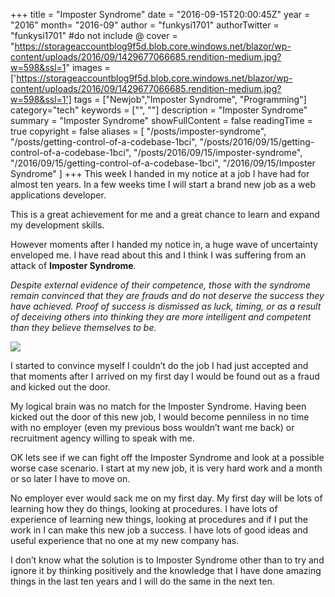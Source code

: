 +++
title = "Imposter Syndrome"
date = "2016-09-15T20:00:45Z"
year = "2016"
month= "2016-09"
author = "funkysi1701"
authorTwitter = "funkysi1701" #do not include @
cover = "https://storageaccountblog9f5d.blob.core.windows.net/blazor/wp-content/uploads/2016/09/1429677066685.rendition-medium.jpg?w=598&ssl=1"
images = ['https://storageaccountblog9f5d.blob.core.windows.net/blazor/wp-content/uploads/2016/09/1429677066685.rendition-medium.jpg?w=598&ssl=1']
tags = ["Newjob","Imposter Syndrome", "Programming"]
category="tech"
keywords = ["", ""]
description =  "Imposter Syndrome"
summary = "Imposter Syndrome"
showFullContent = false
readingTime = true
copyright = false
aliases = [
    "/posts/imposter-syndrome",
    "/posts/getting-control-of-a-codebase-1bci",
    "/posts/2016/09/15/getting-control-of-a-codebase-1bci",
    "/posts/2016/09/15/imposter-syndrome",
    "/2016/09/15/getting-control-of-a-codebase-1bci",
    "/2016/09/15/Imposter Syndrome"
]
+++
This week I handed in my notice at a job I have had for almost ten years. In a few weeks time I will start a brand new job as a web applications developer.

This is a great achievement for me and a great chance to learn and expand my development skills.

However moments after I handed my notice in, a huge wave of uncertainty enveloped me. I have read about this and I think I was suffering from an attack of **Imposter Syndrome**.

*Despite external evidence of their competence, those with the syndrome remain convinced that they are frauds and do not deserve the success they have achieved. Proof of success is dismissed as luck, timing, or as a result of deceiving others into thinking they are more intelligent and competent than they believe themselves to be.*

![](https://storageaccountblog9f5d.blob.core.windows.net/blazor/wp-content/uploads/2016/09/1429677066685.rendition-medium.jpg?w=598&ssl=1)

I started to convince myself I couldn’t do the job I had just accepted and that moments after I arrived on my first day I would be found out as a fraud and kicked out the door.

My logical brain was no match for the Imposter Syndrome. Having been kicked out the door of this new job, I would become penniless in no time with no employer (even my previous boss wouldn’t want me back) or recruitment agency willing to speak with me.

OK lets see if we can fight off the Imposter Syndrome and look at a possible worse case scenario. I start at my new job, it is very hard work and a month or so later I have to move on.

No employer ever would sack me on my first day. My first day will be lots of learning how they do things, looking at procedures. I have lots of experience of learning new things, looking at procedures and if I put the work in I can make this new job a success. I have lots of good ideas and useful experience that no one at my new company has.

I don’t know what the solution is to Imposter Syndrome other than to try and ignore it by thinking positively and the knowledge that I have done amazing things in the last ten years and I will do the same in the next ten.